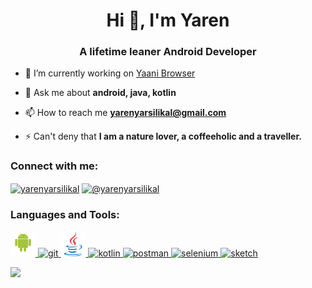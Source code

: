 <h1 align="center">Hi 👋, I'm Yaren</h1>
<h3 align="center">A lifetime leaner Android Developer</h3>


- 🔭 I’m currently working on [Yaani Browser](https://play.google.com/store/apps/details?id=com.turkcell.yaani&gl=TR)

- 💬 Ask me about **android, java, kotlin**

- 📫 How to reach me **yarenyarsilikal@gmail.com**

- ⚡ Can't deny that **I am a nature lover, a coffeeholic and a traveller.**

<h3 align="left">Connect with me:</h3>
<p align="left">
<a href="https://linkedin.com/in/yarenyarsilikal" target="blank"><img align="center" src="https://raw.githubusercontent.com/rahuldkjain/github-profile-readme-generator/master/src/images/icons/Social/linked-in-alt.svg" alt="yarenyarsilikal" height="30" width="40" /></a>
<a href="https://medium.com/@yarenyarsilikal" target="blank"><img align="center" src="https://raw.githubusercontent.com/rahuldkjain/github-profile-readme-generator/master/src/images/icons/Social/medium.svg" alt="@yarenyarsilikal" height="30" width="40" /></a>
</p>

<h3 align="left">Languages and Tools:</h3>
<p align="left"> <a href="https://developer.android.com" target="_blank"> <img src="https://raw.githubusercontent.com/devicons/devicon/master/icons/android/android-original-wordmark.svg" alt="android" width="40" height="40"/> </a> <a href="https://git-scm.com/" target="_blank"> <img src="https://www.vectorlogo.zone/logos/git-scm/git-scm-icon.svg" alt="git" width="40" height="40"/> </a> <a href="https://www.java.com" target="_blank"> <img src="https://raw.githubusercontent.com/devicons/devicon/master/icons/java/java-original.svg" alt="java" width="40" height="40"/> </a> <a href="https://kotlinlang.org" target="_blank"> <img src="https://www.vectorlogo.zone/logos/kotlinlang/kotlinlang-icon.svg" alt="kotlin" width="40" height="40"/> </a> <a href="https://postman.com" target="_blank"> <img src="https://www.vectorlogo.zone/logos/getpostman/getpostman-icon.svg" alt="postman" width="40" height="40"/> </a> <a href="https://www.selenium.dev" target="_blank"> <img src="https://raw.githubusercontent.com/detain/svg-logos/780f25886640cef088af994181646db2f6b1a3f8/svg/selenium-logo.svg" alt="selenium" width="40" height="40"/> </a> <a href="https://www.sketch.com/" target="_blank"> <img src="https://www.vectorlogo.zone/logos/sketchapp/sketchapp-icon.svg" alt="sketch" width="40" height="40"/> </a> </p>

![](https://media.giphy.com/media/fjgccj3kdQXKl8Ekil/giphy.gif)
